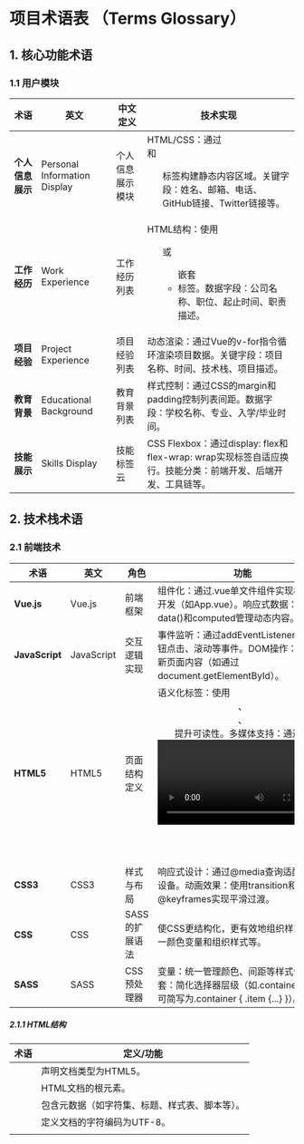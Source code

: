 # 项目术语表 （Terms Glossary）
<!-- Authored by 杨滟君 -->

## 1. 核心功能术语
### 1.1 用户模块

| 术语       | 英文                 | 中文定义                      | 技术实现                                                                     |
|------------|---------------------|-------------------------------|-----------------------------------------------------------------------------|
| **个人信息展示** | Personal Information Display | 个人信息展示模块 | HTML/CSS：通过<section>和<ul>标签构建静态内容区域。关键字段：姓名、邮箱、电话、GitHub链接、Twitter链接等。 |
| **工作经历** | Work Experience    | 工作经历列表                  | HTML结构：使用<ol>或<ul>嵌套<li>标签。数据字段：公司名称、职位、起止时间、职责描述。 |
| **项目经验** | Project Experience | 项目经验列表                  | 动态渲染：通过Vue的v-for指令循环渲染项目数据。关键字段：项目名称、时间、技术栈、项目描述。 |
| **教育背景** | Educational Background | 教育背景列表              | 样式控制：通过CSS的margin和padding控制列表间距。数据字段：学校名称、专业、入学/毕业时间。 |
| **技能展示** | Skills Display     | 技能标签云                    | CSS Flexbox：通过display: flex和flex-wrap: wrap实现标签自适应换行。技能分类：前端开发、后端开发、工具链等。 |


## 2. 技术栈术语
### 2.1 前端技术

| 术语       | 英文                | 角色                          | 功能                                                                          |
|------------|---------------------|-------------------------------|------------------------------------------------------------------------------|
| **Vue.js** | Vue.js              | 前端框架                      | 组件化：通过.vue单文件组件实现模块化开发（如App.vue）。响应式数据：使用data()和computed管理动态内容。 |
| **JavaScript**  | JavaScript     | 交互逻辑实现                  | 事件监听：通过addEventListener处理按钮点击、滚动等事件。DOM操作：动态更新页面内容（如通过document.getElementById）。 |
| **HTML5**  | HTML5               | 页面结构定义                  | 语义化标签：使用<header>、<main>、<footer>提升可读性。多媒体支持：通过<img>和<video>嵌入图片与视频。 |
| **CSS3**  | CSS3                 | 样式与布局                    | 响应式设计：通过@media查询适配不同设备。动画效果：使用transition和@keyframes实现平滑过渡。 |
| **CSS**   | CSS                  | SASS的扩展语法                | 使CSS更结构化，更有效地组织样式：统一颜色变量和组织样式等。 |
| **SASS**  | SASS                 | CSS预处理器                   | 变量：统一管理颜色、间距等样式值。嵌套：简化选择器层级（如.container .item可简写为.container { .item {...} }）。 |

##### 2.1.1 HTML结构
| 术语       | 定义/功能                                                                     |
|------------|------------------------------------------------------------------------------|
| **<!DOCTYPE html>** | 声明文档类型为HTML5。                                                |
| **<html>** | HTML文档的根元素。                                                            |
| **<head>** | 包含元数据（如字符集、标题、样式表、脚本等）。                                  |
| **<meta charset="utf-8">** | 定义文档的字符编码为UTF-8。                                   |
| **<title>** | 定义网页标题（显示在浏览器标签页上）。                                        |
| **<body>** | 包含网页的可见内容。                                                          |

##### 2.1.2 布局 
| 术语       | 定义/功能                                                                     |
|------------|------------------------------------------------------------------------------|
| **<div>**  | 通用容器，用于分组内容。                                                       |
| **id 属性** | 唯一标识元素（如id="main"）。                                                 |
| **class 属性** | 为元素添加类名（如class="center-content clearfix"）。                      |
| **clearfix** | 清除浮动，避免布局错乱。                                                     |
| **flex-box** | 弹性盒子布局类，用于实现响应式布局。                                          |
| **center-content** | 居中对齐内容的类。                                                     |

##### 2.1.3 响应式设计
| 术语       | 定义/功能                                                                     |
|------------|------------------------------------------------------------------------------|
| **<meta name="viewport">**  |设置视口宽度，适配移动设备。                                   |

##### 2.1.4 CSS样式 
| 术语       | 定义/功能                                                                     |
|------------|------------------------------------------------------------------------------|
| **<link>**  | 引入外部CSS文件（如css/style.css）。                                         |
| **类名（如gray、orange）** | 定义样式类（如背景色、文本颜色）。                              |

##### 2.1.5 JavaScript
| 术语       | 定义/功能                                                                     |
|------------|------------------------------------------------------------------------------|
| **jQuery**  | JavaScript库，简化DOM操作和事件处理。                                         |
| **helper.js** | 自定义辅助脚本。                                                            |
| **resumeBuilder.js**  | 动态构建简历内容的脚本。                                            |
| **Google Maps API** | 提供地理位置服务的API。                                               |

##### 2.1.6 内容区块
| 术语       | 定义/功能                                                                     |
|------------|------------------------------------------------------------------------------|
| **<div id="header">**  | 头部区块，包含联系方式。                                           |
| **<div id="workExperience">** | 工作经历区块。                                             |
| **<div id="projects">**  | 项目区块。                                                      |
| **<div id="education">** | 教育背景区块。                                                   |
| **<div id="mapDiv">**    | 地图区块，展示居住和工作地点。                                    |
| **<div id="letsConnect">** | 联系方式区块。                                                 |

##### 2.1.7 列表
| 术语       | 定义/功能                                                                     |
|------------|------------------------------------------------------------------------------|
| **<ul>**   | 无序列表（如topContacts）。                                                   |
| **<li>**   | 列表项（通过脚本动态生成）。                                                   |

##### 2.1.8 交互逻辑
| 术语       | 定义/功能                                                                               |
|------------|----------------------------------------------------------------------------------------|
| **动态隐藏/显示区块**  | 根据内容是否存在（如work-entry类），隐藏或显示区块（style.display = 'none'）。 |

##### 2.1.9 注释
| 术语      | 定义/功能                                                                           |
|-----------|------------------------------------------------------------------------------------|
| **//**    | JavaScript单行注释。                                                                |
| **/* */** | JavaScript多行注释。                                                                |

##### 2.1.10 其他
| 术语            | 定义/功能                                                                     |
|-----------------|------------------------------------------------------------------------------|
| **unresolved**  | 非标准属性，可能用于指示DOM未完全加载。                                        |




